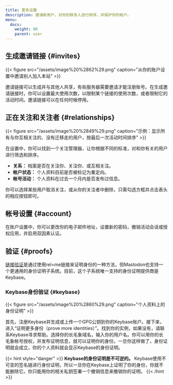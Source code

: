 ```yaml
---
title: 更多设置
description: 邀请新用户，对你的联系人进行排序，并保护你的帐户。
menu:
  docs:
    weight: 80
    parent: user
---
```


## 生成邀请链接 {#invites}

{{< figure src="/assets/image%20%2862%29.png" caption="从你的账户设置中邀请别人加入本站" >}}

邀请链接可以生成并与其他人共享，有些服务器需要邀请才能注册账号。在生成邀请链接时，你可以设置最大使用次数，以限制某个链接的使用次数，或者限制它的活动时间。邀请链接可以在任何时候停用。

## 正在关注和关注者 {#relationships}

{{< figure src="/assets/image%20%2849%29.png" caption="示例：显示所有与你互相关注的、没有迁移走的用户，按最后一次活动时间排序" >}}

在设置中，你可以找到一个关注管理器，让你根据不同的标准，对和你有关的用户进行筛选和排序。

* **关系：** 档案是否在关注你、关注你、或互相关注。
* **帐户状态：** 个人资料目前是否被标记为重定向。
* **帐号活动：** 个人资料在过去一个月内是否发布过信息。

你可以选择某些用户取消关注，或从你的关注者中删除，只需勾选方框并点击表头的相应按钮即可。

## 帐号设置 {#account}

在账户设置中，你可以更改你的电子邮件地址，设置新的密码，撤销活动会话或授权应用，并启用双因素认证。

## 验证 {#proofs}

[链接验证](profile.md#link-verification)是通过使用rel=me链接来证明身份的一种方法，但Mastodon也支持一个更通用的身份证明子系统。目前，这个子系统唯一支持的身份证明提供商是Keybase。

### Keybase身份验证 {#keybase}

{{< figure src="/assets/image%20%2860%29.png" caption="个人资料上的身份证明" >}}

首先，注册Keybase并生成或上传一个GPG公钥到你的Keybase账户。接下来，进入“证明更多身份（prove more identities）”。找到你的实例，如果没有，请联系Keybase寻求帮助。选择你的长毛象域名，输入你的用户名。你可以用你的长毛象帐号授权，并发布证明信息，就可以证明你的身份。一旦你这样做了，身份证明就会成立，你的个人资料就会显示Keybase的身份证明。

{{< hint style="danger" >}}
**Keybase的身份证明是不可逆的。** Keybase使用不可变的签名链进行身份证明，所以一旦你在Keybase上证明了你的身份，你就不能删除它。你只能用你的相关私钥签署一个撤销信息来撤销你的证明。
{{< /hint >}}

